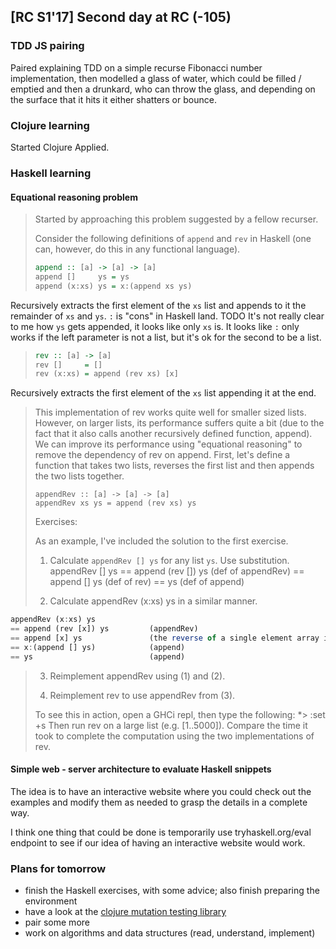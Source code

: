 ## [RC S1'17] Second day at RC (-105)

### TDD JS pairing 

Paired explaining TDD on a simple recurse Fibonacci number implementation, then
modelled a glass of water, which could be filled / emptied and then a drunkard,
who can throw the glass, and depending on the surface that it hits it either
shatters or bounce.


### Clojure learning

Started Clojure Applied.


### Haskell learning

#### Equational reasoning problem

> Started by approaching this problem suggested by a fellow recurser.
> 
> Consider the following definitions of `append` and `rev` in Haskell (one can, however,
> do this in any functional language).
> 
> ```haskell
> append :: [a] -> [a] -> [a]
> append []     ys = ys
> append (x:xs) ys = x:(append xs ys)
> ```

Recursively extracts the first element of the `xs` list and appends to it
the remainder of `xs` and `ys`.
`:` is "cons" in Haskell land.
TODO It's not really clear to me how `ys` gets appended, it looks like only `xs` is.
It looks like `:` only works if the left parameter is not a list, but it's ok for
the second to be a list.

> ```haskell
> rev :: [a] -> [a]
> rev []     = []
> rev (x:xs) = append (rev xs) [x]
> ```

Recursively extracts the first element of the `xs` list appending it at the end.

> This implementation of rev works quite well for smaller sized lists. However, on
> larger lists, its performance suffers quite a bit (due to the fact that it also 
> calls another recursively defined function, append).
> We can improve its performance using "equational reasoning" to remove the
> dependency of rev on append. First, let's define a function that takes two lists,
> reverses the first list and then appends the two lists together.
> 
> ```
> appendRev :: [a] -> [a] -> [a]
> appendRev xs ys = append (rev xs) ys
> ```
> 
> Exercises:
> 
> As an example, I've included the solution to the first exercise.
> 
> 1. Calculate `appendRev [] ys` for any list `ys`. Use substitution.
> appendRev [] ys
> == append (rev []) ys       (def of appendRev)
> == append [] ys             (def of rev)
> == ys                       (def of append)
> 
> 2. Calculate appendRev (x:xs) ys in a similar manner.

```haskell
appendRev (x:xs) ys
== append (rev [x]) ys         (appendRev)
== append [x] ys               (the reverse of a single element array is the same array)
== x:(append [] ys)            (append)
== ys                          (append)
```

> 3. Reimplement appendRev using (1) and (2).
>
> 4. Reimplement rev to use appendRev from (3).
> 
> To see this in action, open a GHCi repl, then type the following:
> *> :set +s
> Then run rev on a large list (e.g. [1..5000]). Compare the time it took to complete the computation using the two implementations of rev.

#### Simple web - server architecture to evaluate Haskell snippets

The idea is to have an interactive website where you could check out the examples and 
modify them as needed to grasp the details in a complete way.

I think one thing that could be done is temporarily use tryhaskell.org/eval endpoint to see
if our idea of having an interactive website would work.


### Plans for tomorrow

 * finish the Haskell exercises, with some advice; also finish preparing the environment
 * have a look at the [clojure mutation testing library](https://github.com/ds2643/mutcl)
 * pair some more
 * work on algorithms and data structures (read, understand, implement)
